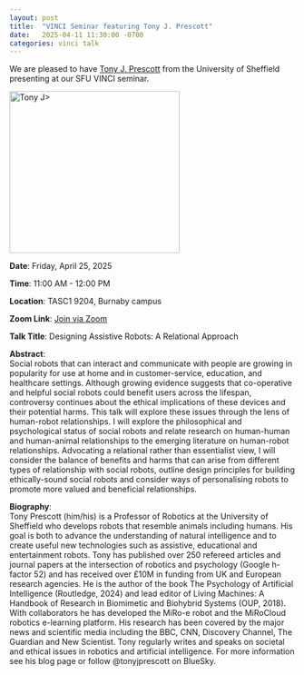 ```yaml
---
layout: post
title:  "VINCI Seminar featuring Tony J. Prescott"
date:   2025-04-11 11:30:00 -0700
categories: vinci talk
---
```


We are pleased to have [Tony J. Prescott](https://tonyjprescott.com/) from the University of Sheffield presenting at our SFU VINCI seminar.

<img src="https://cdn.sheffield.ac.uk/sites/default/files/styles/profile_modal/public/2023-07/CS_Headshots_045.jpg?h=da26d3d9&itok=dRa_GAdo" width="300" height="285" alt="Tony J>">


**Date**: Friday, April 25, 2025  

**Time**: 11:00 AM - 12:00 PM  

**Location**: TASC1 9204, Burnaby campus  

**Zoom Link**: [Join via Zoom](https://sfu.zoom.us/j/64266535876?pwd=WXRYdnorV0lJTDhCekhibDg5Y0xnZz09)

**Talk Title**: Designing Assistive Robots: A Relational Approach

**Abstract**:  
Social robots that can interact and communicate with people are growing in popularity for use at home and in customer-service, education, and healthcare settings. Although growing evidence suggests that co-operative and helpful social robots could benefit users across the lifespan, controversy continues about the ethical implications of these devices and their potential harms. This talk will explore these issues through the lens of human-robot relationships. I will explore the philosophical and psychological status of social robots and relate research on human-human and human-animal relationships to the emerging literature on human-robot relationships. Advocating a relational rather than essentialist view, I will consider the balance of benefits and harms that can arise from different types of relationship with social robots, outline design principles for building ethically-sound social robots and consider ways of personalising robots to promote more valued and beneficial relationships.

**Biography**:  
Tony Prescott (him/his) is a Professor of Robotics at the University of Sheffield who develops robots that resemble animals including humans. His goal is both to advance the understanding of natural intelligence and to create useful new technologies such as assistive, educational and entertainment robots. Tony has published over 250 refereed articles and journal papers at the intersection of robotics and psychology (Google h-factor 52) and has received over £10M in funding from UK and European research agencies. He is the author of the book The Psychology of Artificial Intelligence (Routledge, 2024) and lead editor of Living Machines: A Handbook of Research in Biomimetic and Biohybrid Systems (OUP, 2018). With collaborators he has developed the MiRo-e robot and the MiRoCloud robotics e-learning platform. His research has been covered by the major news and scientific media including the BBC, CNN, Discovery Channel, The Guardian and New Scientist. Tony regularly writes and speaks on societal and ethical issues in robotics and artificial intelligence. For more information see his blog page or follow @tonyjprescott on BlueSky.


